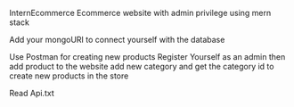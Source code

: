 InternEcommerce
Ecommerce website with admin privilege using mern stack

Add your mongoURI to connect yourself with the database

Use Postman for creating new products Register Yourself as an admin then add product to the website add new category and get the category id to create new products in the store

Read Api.txt
